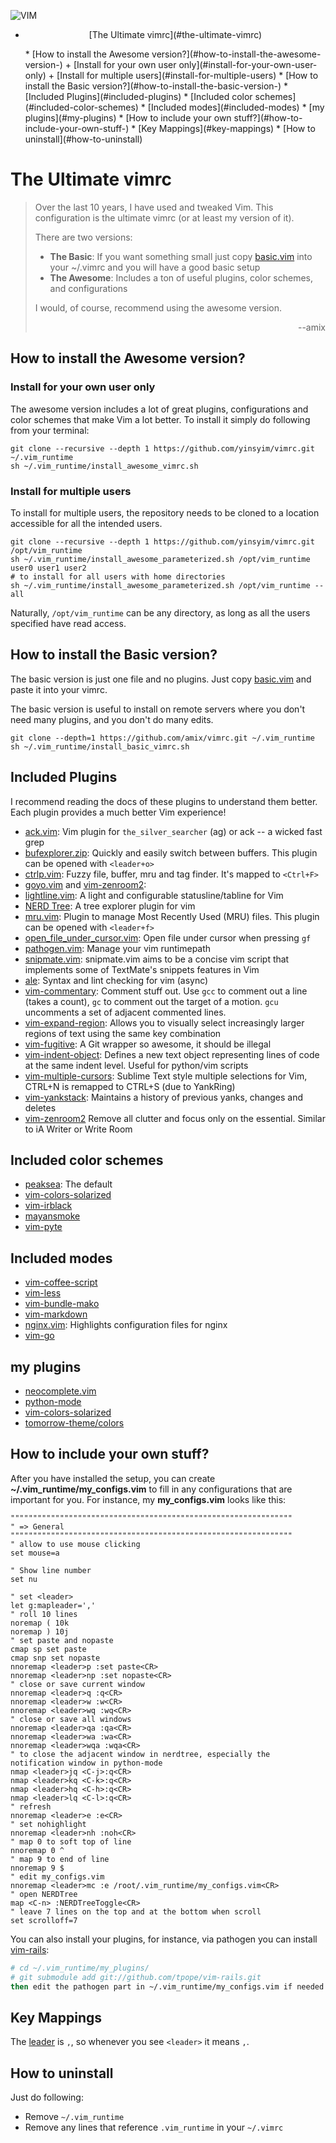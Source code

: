 ![VIM](https://dnp4pehkvoo6n.cloudfront.net/43c5af597bd5c1a64eb1829f011c208f/as/Ultimate%20Vimrc.svg)

- <p align="center"> [The Ultimate vimrc](#the-ultimate-vimrc) </p>
  * [How to install the Awesome version?](#how-to-install-the-awesome-version-)
    + [Install for your own user only](#install-for-your-own-user-only)
    + [Install for multiple users](#install-for-multiple-users)
  * [How to install the Basic version?](#how-to-install-the-basic-version-)
  * [Included Plugins](#included-plugins)
  * [Included color schemes](#included-color-schemes)
  * [Included modes](#included-modes)
  * [my plugins](#my-plugins)
  * [How to include your own stuff?](#how-to-include-your-own-stuff-)
  * [Key Mappings](#key-mappings)
  * [How to uninstall](#how-to-uninstall)


# The Ultimate vimrc


> Over the last 10 years, I have used and tweaked Vim. This configuration is the ultimate vimrc (or at least my version of it).
>
> There are two versions:
>
> * **The Basic**: If you want something small just copy [basic.vim](https://github.com/amix/vimrc/blob/master/vimrcs/basic.vim) into your ~/.vimrc and you will have a good basic setup
> * **The Awesome**: Includes a ton of useful plugins, color schemes, and configurations
>
> I would, of course, recommend using the awesome version.
>
> <p align="right">--amix</p>  


## How to install the Awesome version?
### Install for your own user only
The awesome version includes a lot of great plugins, configurations and color schemes that make Vim a lot better. To install it simply do following from your terminal:

    git clone --recursive --depth 1 https://github.com/yinsyim/vimrc.git ~/.vim_runtime
    sh ~/.vim_runtime/install_awesome_vimrc.sh
            
### Install for multiple users
To install for multiple users, the repository needs to be cloned to a location accessible for all the intended users.

    git clone --recursive --depth 1 https://github.com/yinsyim/vimrc.git /opt/vim_runtime
    sh ~/.vim_runtime/install_awesome_parameterized.sh /opt/vim_runtime user0 user1 user2
    # to install for all users with home directories
    sh ~/.vim_runtime/install_awesome_parameterized.sh /opt/vim_runtime --all
                    
Naturally, `/opt/vim_runtime` can be any directory, as long as all the users specified have read access.


## How to install the Basic version?

The basic version is just one file and no plugins. Just copy [basic.vim](https://github.com/amix/vimrc/blob/master/vimrcs/basic.vim) and paste it into your vimrc.

The basic version is useful to install on remote servers where you don't need many plugins, and you don't do many edits.

    git clone --depth=1 https://github.com/amix/vimrc.git ~/.vim_runtime
    sh ~/.vim_runtime/install_basic_vimrc.sh


## Included Plugins

I recommend reading the docs of these plugins to understand them better. Each plugin provides a much better Vim experience!

* [ack.vim](https://github.com/mileszs/ack.vim): Vim plugin for `the_silver_searcher` (ag) or ack -- a wicked fast grep
* [bufexplorer.zip](https://github.com/vim-scripts/bufexplorer.zip): Quickly and easily switch between buffers. This plugin can be opened with `<leader+o>`
* [ctrlp.vim](https://github.com/ctrlpvim/ctrlp.vim): Fuzzy file, buffer, mru and tag finder. It's mapped to `<Ctrl+F>`
* [goyo.vim](https://github.com/junegunn/goyo.vim) and [vim-zenroom2](https://github.com/amix/vim-zenroom2): 
* [lightline.vim](https://github.com/itchyny/lightline.vim): A light and configurable statusline/tabline for Vim
* [NERD Tree](https://github.com/scrooloose/nerdtree): A tree explorer plugin for vim
* [mru.vim](https://github.com/vim-scripts/mru.vim): Plugin to manage Most Recently Used (MRU) files. This plugin can be opened with `<leader+f>`
* [open_file_under_cursor.vim](https://github.com/amix/open_file_under_cursor.vim): Open file under cursor when pressing `gf`
* [pathogen.vim](https://github.com/tpope/vim-pathogen): Manage your vim runtimepath 
* [snipmate.vim](https://github.com/garbas/vim-snipmate): snipmate.vim aims to be a concise vim script that implements some of TextMate's snippets features in Vim
* [ale](https://github.com/w0rp/ale): Syntax and lint checking for vim (async)
* [vim-commentary](https://github.com/tpope/vim-commentary): Comment stuff out.  Use `gcc` to comment out a line (takes a count), `gc` to comment out the target of a motion. `gcu` uncomments a set of adjacent commented lines.
* [vim-expand-region](https://github.com/terryma/vim-expand-region): Allows you to visually select increasingly larger regions of text using the same key combination
* [vim-fugitive](https://github.com/tpope/vim-fugitive): A Git wrapper so awesome, it should be illegal
* [vim-indent-object](https://github.com/michaeljsmith/vim-indent-object): Defines a new text object representing lines of code at the same indent level. Useful for python/vim scripts
* [vim-multiple-cursors](https://github.com/terryma/vim-multiple-cursors): Sublime Text style multiple selections for Vim, CTRL+N is remapped to CTRL+S (due to YankRing)
* [vim-yankstack](https://github.com/maxbrunsfeld/vim-yankstack): Maintains a history of previous yanks, changes and deletes
* [vim-zenroom2](https://github.com/amix/vim-zenroom2) Remove all clutter and focus only on the essential. Similar to iA Writer or Write Room


## Included color schemes

* [peaksea](https://github.com/vim-scripts/peaksea): The default
* [vim-colors-solarized](https://github.com/altercation/vim-colors-solarized)
* [vim-irblack](https://github.com/wgibbs/vim-irblack)
* [mayansmoke](https://github.com/vim-scripts/mayansmoke)
* [vim-pyte](https://github.com/therubymug/vim-pyte)


## Included modes

* [vim-coffee-script](https://github.com/kchmck/vim-coffee-script)
* [vim-less](https://github.com/groenewege/vim-less)
* [vim-bundle-mako](https://github.com/sophacles/vim-bundle-mako)
* [vim-markdown](https://github.com/tpope/vim-markdown)
* [nginx.vim](https://github.com/vim-scripts/nginx.vim): Highlights configuration files for nginx
* [vim-go](https://github.com/fatih/vim-go)


## my plugins

* [neocomplete.vim](https://github.com/yinsyim/neocomplete.vim)
* [python-mode](https://github.com/yinsyim/python-mode)
* [vim-colors-solarized](https://github.com/yinsyim/vim-colors-solarized)
* [tomorrow-theme/colors](https://github.com/yinsyim/vimrc/tree/master/my_plugins/tomorrow-theme/colors)


## How to include your own stuff?

After you have installed the setup, you can create **~/.vim_runtime/my_configs.vim** to fill in any configurations that are important for you. For instance, my **my_configs.vim** looks like this:
```vim
"""""""""""""""""""""""""""""""""""""""""""""""""""""""""""""""
" => General
"""""""""""""""""""""""""""""""""""""""""""""""""""""""""""""""
" allow to use mouse clicking
set mouse=a

" Show line number
set nu

" set <leader>
let g:mapleader=','
" roll 10 lines
noremap ( 10k
noremap ) 10j
" set paste and nopaste
cmap sp set paste
cmap snp set nopaste
nnoremap <leader>p :set paste<CR>
nnoremap <leader>np :set nopaste<CR>
" close or save current window
nnoremap <leader>q :q<CR>
nnoremap <leader>w :w<CR>
nnoremap <leader>wq :wq<CR>
" close or save all windows
nnoremap <leader>qa :qa<CR>
nnoremap <leader>wa :wa<CR>
nnoremap <leader>wqa :wqa<CR>
" to close the adjacent window in nerdtree, especially the notification window in python-mode 
nmap <leader>jq <C-j>:q<CR>
nmap <leader>kq <C-k>:q<CR>
nmap <leader>hq <C-h>:q<CR>
nmap <leader>lq <C-l>:q<CR>
" refresh
nnoremap <leader>e :e<CR>
" set nohighlight
nnoremap <leader>nh :noh<CR>
" map 0 to soft top of line
nnoremap 0 ^
" map 9 to end of line
nnoremap 9 $
" edit my_configs.vim
nnoremap <leader>mc :e /root/.vim_runtime/my_configs.vim<CR>
" open NERDTree
map <C-n> :NERDTreeToggle<CR>
" leave 7 lines on the top and at the bottom when scroll
set scrolloff=7
```

You can also install your plugins, for instance, via pathogen you can install [vim-rails](https://github.com/tpope/vim-rails):
```sh
# cd ~/.vim_runtime/my_plugins/
# git submodule add git://github.com/tpope/vim-rails.git
then edit the pathogen part in ~/.vim_runtime/my_configs.vim if needed
``` 

## Key Mappings

The [leader](http://learnvimscriptthehardway.stevelosh.com/chapters/06.html#leader) is `,`, so whenever you see `<leader>` it means `,`.


## How to uninstall
Just do following:
* Remove `~/.vim_runtime`
* Remove any lines that reference `.vim_runtime` in your `~/.vimrc`

